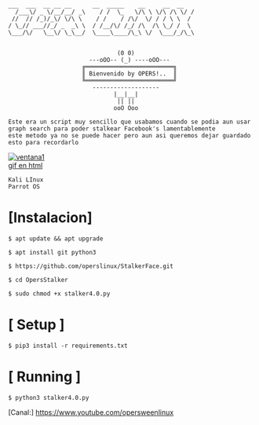 ```
___  ___  __ __ __      __  _____    __     __  __
  /___\/ _ \/__/__/ _\    / /  \_   \/\ \ \/\ /\ \/ /
 //  // /_)/_\/ \/\ \    / /    / /\/  \/ / / \ \  / 
/ \_// ___//_/ _  _\ \  / /__/\/ /_/ /\  /\ \_/ /  \ 
\___/\/   \__\/ \_\__/  \____\____/\_\ \/  \___/_/\_\


                               (0 0) 
                       ---oOO-- (_) ----oOO---    
                     ╔═════════════════════════╗ 
                     ║ Bienvenido by OPERS!..  ║ 
                     ╚═════════════════════════╝ 
                        -------------------
                              |__|__| 
                               || || 
                              ooO Ooo 
```
```
Este era un script muy sencillo que usabamos cuando se podia aun usar graph search para poder stalkear Facebook's lamentablemente
este metodo ya no se puede hacer pero aun asi queremos dejar guardado esto para recordarlo
```
<a href="https://ibb.co/X8JbLpm"><img src="https://i.ibb.co/cLT13tz/ventana1.png" alt="ventana1" border="0"></a><br /><a target='_blank' href='https://es.imgbb.com/'>gif en html</a><br />

```
Kali LInux
Parrot OS
```

# [Instalacion]
```
$ apt update && apt upgrade
```
```
$ apt install git python3
```
```
$ https://github.com/operslinux/StalkerFace.git
```

```
$ cd OpersStalker
```
```
$ sudo chmod +x stalker4.0.py
```

# [ Setup ]
```
$ pip3 install -r requirements.txt
```
# [ Running ]
```
$ python3 stalker4.0.py
```

[Canal:] https://www.youtube.com/opersweenlinux
